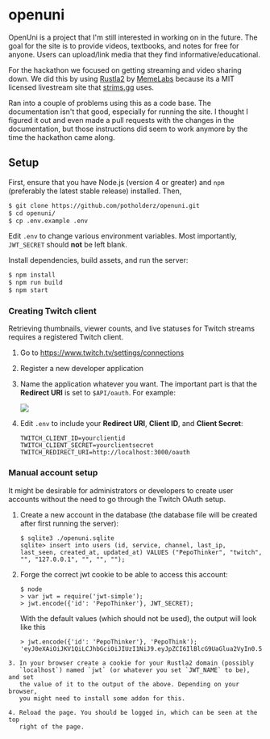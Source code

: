 # openuni

OpenUni is a project that I'm still interested in working on in the future.
The goal for the site is to provide videos, textbooks, and notes for free for
anyone. Users can upload/link media that they find informative/educational.

For the hackathon we focused on getting streaming and video sharing down. We did
this by using [Rustla2](https://github.com/MemeLabs/Rustla2) by
[MemeLabs](https://github.com/MemeLabs) because its a MIT licensed livestream
site that [strims.gg](https://strims.gg) uses.

Ran into a couple of problems using this as a code base. The documentation isn't
that good, especially for running the site. I thought I figured it out and even
made a pull requests with the changes in the documentation, but those instructions
did seem to work anymore by the time the hackathon came along.

## Setup

First, ensure that you have Node.js (version 4 or greater) and `npm` (preferably
the latest stable release) installed. Then,

``` bash
$ git clone https://github.com/potholderz/openuni.git
$ cd openuni/
$ cp .env.example .env
```

Edit `.env` to change various environment variables. Most importantly,
`JWT_SECRET` should **not** be left blank.

Install dependencies, build assets, and run the server:

``` bash
$ npm install
$ npm run build
$ npm start
```

### Creating Twitch client

Retrieving thumbnails, viewer counts, and live statuses for Twitch streams
requires a registered Twitch client.

  1. Go to <https://www.twitch.tv/settings/connections>
  2. Register a new developer application
  3. Name the application whatever you want. The important part is that the
     **Redirect URI** is set to `$API/oauth`. For example:

     ![](https://i.imgur.com/SqG6TNB.png)
  4. Edit `.env` to include your **Redirect URI**, **Client ID**, and **Client
     Secret**:

     ```
     TWITCH_CLIENT_ID=yourclientid
     TWITCH_CLIENT_SECRET=yourclientsecret
     TWITCH_REDIRECT_URI=http://localhost:3000/oauth
     ```
### Manual account setup

It might be desirable for administrators or developers to create user accounts
without the need to go through the Twitch OAuth setup.

  1. Create a new account in the database (the database file will be created
     after first running the server):
        ```
        $ sqlite3 ./openuni.sqlite
        sqlite> insert into users (id, service, channel, last_ip, last_seen, created_at, updated_at) VALUES ("PepoThinker", "twitch", "", "127.0.0.1", "", "", "");
        ```
  2. Forge the correct jwt cookie to be able to access this account:
        ```
        $ node
        > var jwt = require('jwt-simple');
        > jwt.encode({'id': 'PepoThinker'}, JWT_SECRET);
        ```
     With the default values (which should not be used), the output will look like this
        ```
        > jwt.encode({'id': 'PepoThinker'}, 'PepoThink');
        'eyJ0eXAiOiJKV1QiLCJhbGciOiJIUzI1NiJ9.eyJpZCI6IlBlcG9UaGlua2VyIn0.5ZVCzh3TKuFlICoBohBvizvhDFTxvwfXrwiR6n5Und4'
        ```
    3. In your browser create a cookie for your Rustla2 domain (possibly
       `localhost`) named `jwt` (or whatever you set `JWT_NAME` to be), and set
       the value of it to the output of the above. Depending on your browser,
       you might need to install some addon for this.

    4. Reload the page. You should be logged in, which can be seen at the top
       right of the page.

